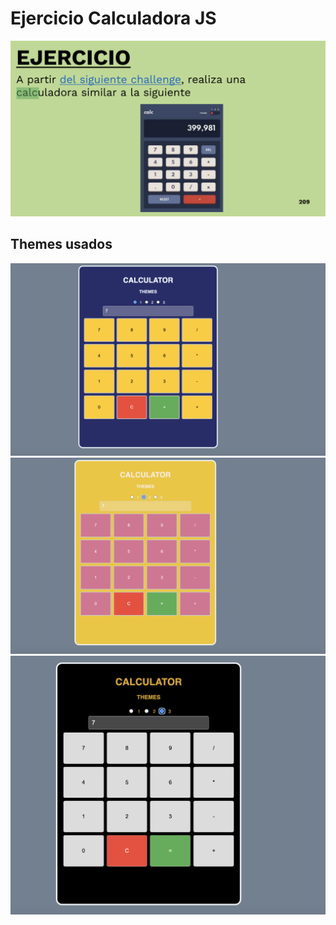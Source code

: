 # Ejercicio Calculadora JS
![Enunciado](./img/Captura-0.png)
## Themes usados
![Theme-1](./img/Captura%20theme-1.png)
![Theme-2](./img/Captura%20theme-2.png)
![Theme-3](./img/Captura%20theme-3.png)